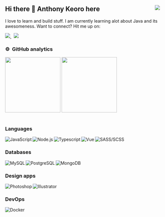 <!-- Hi there 👋<br/>
ABOUT ME<br/>
- 💻 I'm a Sofware Engineer<br/>
- 🌱...currently working on something cool!<br/>
- 📧 Reach me <a href="https://anthony-keoro.netlify.app/">here</a><br/>
STACK<br/>
- Java/Python/PHP<br/>
- SpringBoot/Laravel/Flask<br/>
- ReactJs/Angular/Vuejs<br/>
- NoSQL/SQL<br/>
DEVOPS<br/>
- Docker & Kubernetes<br/>
- CI/CD jenkins<br/><br/>
[![Top Langs](https://github-readme-stats.vercel.app/api/top-langs/?username=Keoroanthony&show_icons=true&theme=darcula)](https://github.com/Keoroanthony/github-readme-stats)
[![Nzovia's GitHub stats](https://github-readme-stats.vercel.app/api?username=Keoroanthony&show_icons=true&theme=darcula)](https://github.com/Keoroanthony/github-readme-stats)
 -->

## Hi there 👋 Anthony Keoro here <img align="right" src="https://komarev.com/ghpvc/?username=keoroanthony&label=PROFILE+VIEWS&color=brightgreen&style=flat-square"/>


I love to learn and build stuff. I am currently learning alot about Java and its awesomeness. Want to connect? Hit me up on:

<div>
  <a href="https://www.linkedin.com/in/kitongangugi/](https://www.linkedin.com/in/anthony-keoro-0b0759207/">
    <img src="https://img.shields.io/badge/Linkedin-0A66C2?logo=linkedin&style=for-the-badge&logoColor=white" />
  </a>&nbsp;
  <a href="https://anthony-keoro.netlify.app/">
<!--     <img src="https://img.shields.io/badge/Web-00AFF0?logo=web&style=for-the-badge&logoColor=white" /> -->
   <img src="https://img.shields.io/static/v1?message=Web&logo=WebRTC&labelColor=5c5c5c&color=333333&logoColor=white&label=%20&style=plastic" />
<!--    <img src="https://img.shields.io/badge/Skype-00AFF0?logo=skype&style=for-the-badge&logoColor=white" /> -->
  </a>
</div>

### ⚙️ &nbsp;GitHub analytics

<div>
  <img height="180em" src="https://github-readme-stats.vercel.app/api?username=keoroanthony&show_icons=true&count_private=true&hide_border=true&theme=vue-dark"/>
  <img height="180em" src="https://github-readme-stats.vercel.app/api/top-langs/?username=keoroanthony&layout=compact&langs_count=8&hide_border=true&theme=vue-dark"/>
</div>&nbsp;

### Languages

<div>
  <img align="left" alt="JavaScript" src="https://img.shields.io/badge/Javascript-F7DF1E?logo=javascript&style=for-the-badge&logoColor=black" />
  <img align="left" alt="Node.js" src="https://img.shields.io/badge/Node.js-339933?logo=nodedotjs&style=for-the-badge&logoColor=white" />
  <img align="left" alt="Typescript" src="https://img.shields.io/badge/Typescript-3178C6?logo=typescript&style=for-the-badge&logoColor=white" />
  <img align="left" alt="Vue" src="https://img.shields.io/badge/Vue.JS-4FC08D?logo=vuedotjs&style=for-the-badge&logoColor=white" />
  <img align="left" alt="SASS/SCSS" src="https://img.shields.io/badge/Sass-CC6699?logo=sass&style=for-the-badge&logoColor=white" />
</div>&nbsp;

### Databases

<div>
  <img align="left" alt="MySQL" src="https://img.shields.io/badge/MySQL-00000F?logo=mysql&style=for-the-badge&logoColor=white" />
  <img align="left" alt="PostgreSQL" src="https://img.shields.io/badge/PostgreSQL-316192?logo=postgresql&style=for-the-badge&logoColor=white" />
  <img align="left" alt="MongoDB" src="https://img.shields.io/badge/MongoDB-4EA94B?logo=mongodb&style=for-the-badge&logoColor=white" />
</div>&nbsp;

### Design apps

<div>
  <img align="left" alt="Photoshop" src="https://img.shields.io/badge/Photoshop-31A8FF?logo=adobe-photoshop&style=for-the-badge&logoColor=white" />
  <img align="left" alt="Illustrator" src="https://img.shields.io/badge/Illustrator-FF9A00?logo=adobe-illustrator&style=for-the-badge&logoColor=white" />
</div>&nbsp;

### DevOps

<div>
  <img align="left" alt="Docker" src="https://img.shields.io/badge/Docker-2496ED?logo=docker&style=for-the-badge&logoColor=white" />
</div>&nbsp;

